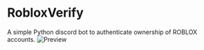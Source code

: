 # RobloxVerify
A simple Python discord bot to authenticate ownership of ROBLOX accounts.
![Preview](https://i.imgur.com/ryiiTXk.gif)
